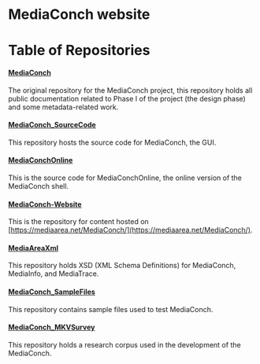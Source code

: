 # MediaConch website

# Table of Repositories

#### [MediaConch](https://github.com/MediaArea/MediaConch)
The original repository for the MediaConch project, this repository holds all public documentation related to Phase I of the project (the design phase) and some metadata-related work.

#### [MediaConch_SourceCode](https://github.com/MediaArea/MediaConch_SourceCode)
This repository hosts the source code for MediaConch, the GUI.

#### [MediaConchOnline](https://github.com/MediaArea/MediaConchOnline)
This is the source code for MediaConchOnline, the online version of the MediaConch shell.

#### [MediaConch-Website](https://github.com/MediaArea/MediaConch-Website)
This is the repository for content hosted on [https://mediaarea.net/MediaConch/](https://mediaarea.net/MediaConch/). 

#### [MediaAreaXml](https://github.com/MediaArea/MediaAreaXml)
This repository holds XSD (XML Schema Definitions) for MediaConch, MediaInfo, and MediaTrace.

#### [MediaConch_SampleFiles](https://github.com/MediaArea/MediaConch_SampleFiles)
This repository contains sample files used to test MediaConch.

#### [MediaConch_MKVSurvey](https://github.com/MediaArea/MediaConch_MKVSurvey)
This repository holds a research corpus used in the development of the MediaConch.
